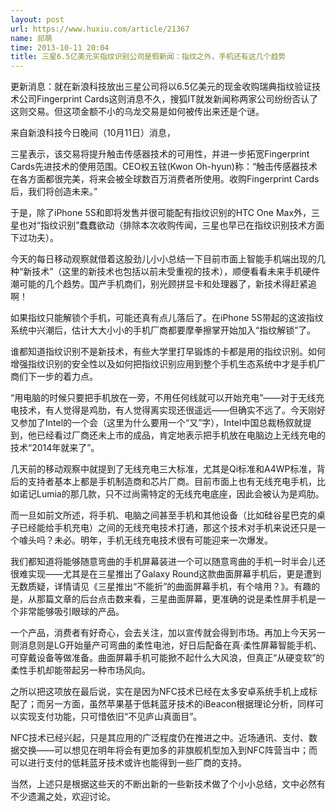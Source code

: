 ```yaml
---
layout: post
url: https://www.huxiu.com/article/21367
name: 祁萌
time: 2013-10-11 20:04
title: 三星6.5亿美元买指纹识别公司是假新闻：指纹之外，手机还有这几个趋势
---
```

更新消息：就在新浪科技放出三星公司将以6.5亿美元的现金收购瑞典指纹验证技术公司Fingerprint Cards这则消息不久，搜狐IT就发新闻称两家公司纷纷否认了这则交易。但这项金额不小的乌龙交易是如何被传出来还是个谜。

来自新浪科技今日晚间（10月11日）消息，

三星表示，该交易将提升触击传感器技术的可用性，并进一步拓宽Fingerprint Cards先进技术的使用范围。CEO权五铉(Kwon Oh-hyun)称：“触击传感器技术在各方面都很完美，将来会被全球数百万消费者所使用。收购Fingerprint Cards后，我们将创造未来。”

于是，除了iPhone 5S和即将发售并很可能配有指纹识别的HTC One Max外，三星也对“指纹识别”蠢蠢欲动（排除本次收购传闻，三星也早已在指纹识别技术方面下过功夫）。

今天的每日移动观察就借着这股劲儿小小总结一下目前市面上智能手机端出现的几种“新技术”（这里的新技术也包括以前未受重视的技术），顺便看看未来手机硬件潮可能的几个趋势。国产手机商们，别光顾拼显卡和处理器了，新技术得赶紧追啊！

如果指纹只能解锁个手机，可能还真有点儿落后了。在iPhone 5S带起的这波指纹系统中兴潮后，估计大大小小的手机厂商都要摩拳擦掌开始加入“指纹解锁”了。

谁都知道指纹识别不是新技术，有些大学里打早锻炼的卡都是用的指纹识别。如何增强指纹识别的安全性以及如何把指纹识别应用到整个手机生态系统中才是手机厂商们下一步的着力点。

“用电脑的时候只要把手机放在一旁，不用任何线就可以开始充电”——对于无线充电技术，有人觉得是鸡肋，有人觉得离实现还很遥远——但确实不远了。今天刚好又参加了Intel的一个会（这里为什么要用一个“又”字），Intel中国总裁杨叙就提到，他已经看过厂商还未上市的成品，肯定地表示把手机放在电脑边上无线充电的技术“2014年就来了”。

几天前的移动观察中就提到了无线充电三大标准，尤其是Qi标准和A4WP标准，背后的支持者基本上都是手机制造商和芯片厂商。目前市面上也有无线充电手机，比如诺记Lumia的那几款，只不过尚需特定的无线充电底座，因此会被认为是鸡肋。

而一旦如前文所述，将手机、电脑之间甚至手机和其他设备（比如硅谷星巴克的桌子已经能给手机充电）之间的无线充电技术打通，那这个技术对手机来说还只是一个噱头吗？未必。明年，手机无线充电技术很有可能迎来一次爆发。

我们都知道将能够随意弯曲的手机屏幕装进一个可以随意弯曲的手机一时半会儿还很难实现——尤其是在三星推出了Galaxy Round这款曲面屏幕手机后，更是遭到无数质疑，详情请见《三星推出“不能折”的曲面屏幕手机，有个啥用？》。有趣的是，从那篇文章的后台点击数来看，三星曲面屏幕，更准确的说是柔性屏手机是一个非常能够吸引眼球的产品。

一个产品，消费者有好奇心，会去关注，加以宣传就会得到市场。再加上今天另一则消息则是LG开始量产可弯曲的柔性电池，好日后配备在真·柔性屏幕智能手机、可穿戴设备等做准备。曲面屏幕手机可能掀不起什么大风浪，但真正“从硬变软”的柔性手机却能带起另一种市场风向。

之所以把这项放在最后说，实在是因为NFC技术已经在太多安卓系统手机上成标配了；而另一方面，虽然苹果基于低耗蓝牙技术的iBeacon根据理论分析，同样可以实现支付功能，只可惜依旧“不见庐山真面目”。

NFC技术已经兴起，只是其应用的广泛程度仍在推进之中。近场通讯、支付、数据交换——可以想见在明年将会有更加多的非旗舰机型加入到NFC阵营当中；而可以进行支付的低耗蓝牙技术或许也能得到一些厂商的支持。

当然，上述只是根据这些天的不断出新的一些新技术做了个小小总结，文中必然有不少遗漏之处，欢迎讨论。

